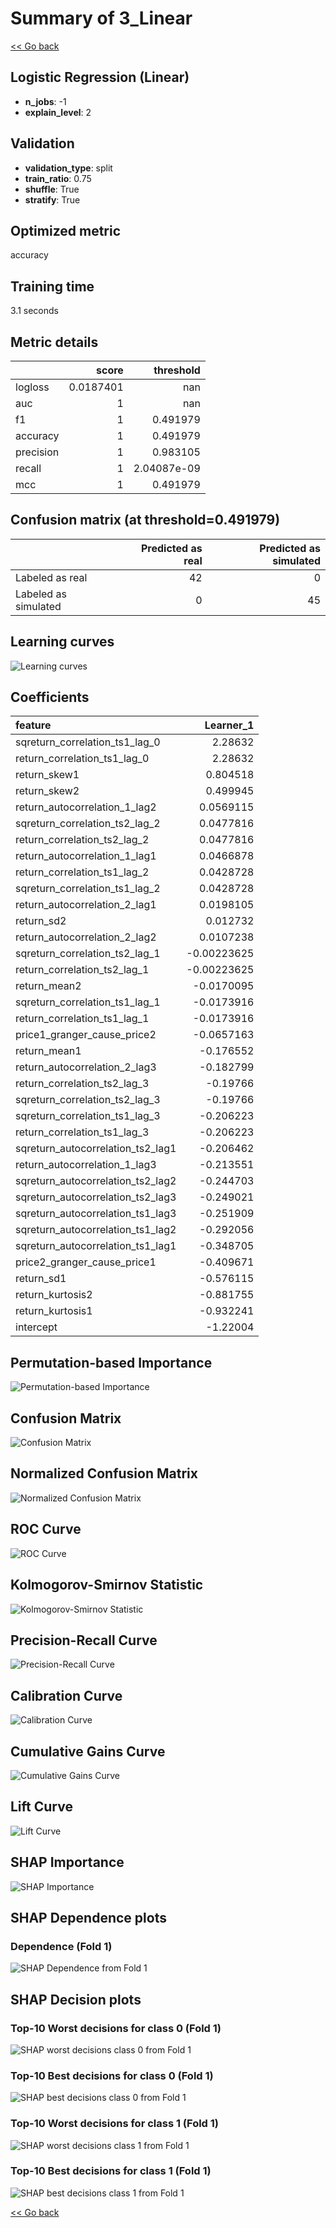 # Summary of 3_Linear

[<< Go back](../README.md)


## Logistic Regression (Linear)
- **n_jobs**: -1
- **explain_level**: 2

## Validation
 - **validation_type**: split
 - **train_ratio**: 0.75
 - **shuffle**: True
 - **stratify**: True

## Optimized metric
accuracy

## Training time

3.1 seconds

## Metric details
|           |     score |     threshold |
|:----------|----------:|--------------:|
| logloss   | 0.0187401 | nan           |
| auc       | 1         | nan           |
| f1        | 1         |   0.491979    |
| accuracy  | 1         |   0.491979    |
| precision | 1         |   0.983105    |
| recall    | 1         |   2.04087e-09 |
| mcc       | 1         |   0.491979    |


## Confusion matrix (at threshold=0.491979)
|                      |   Predicted as real |   Predicted as simulated |
|:---------------------|--------------------:|-------------------------:|
| Labeled as real      |                  42 |                        0 |
| Labeled as simulated |                   0 |                       45 |

## Learning curves
![Learning curves](learning_curves.png)

## Coefficients
| feature                           |   Learner_1 |
|:----------------------------------|------------:|
| sqreturn_correlation_ts1_lag_0    |  2.28632    |
| return_correlation_ts1_lag_0      |  2.28632    |
| return_skew1                      |  0.804518   |
| return_skew2                      |  0.499945   |
| return_autocorrelation_1_lag2     |  0.0569115  |
| sqreturn_correlation_ts2_lag_2    |  0.0477816  |
| return_correlation_ts2_lag_2      |  0.0477816  |
| return_autocorrelation_1_lag1     |  0.0466878  |
| return_correlation_ts1_lag_2      |  0.0428728  |
| sqreturn_correlation_ts1_lag_2    |  0.0428728  |
| return_autocorrelation_2_lag1     |  0.0198105  |
| return_sd2                        |  0.012732   |
| return_autocorrelation_2_lag2     |  0.0107238  |
| sqreturn_correlation_ts2_lag_1    | -0.00223625 |
| return_correlation_ts2_lag_1      | -0.00223625 |
| return_mean2                      | -0.0170095  |
| sqreturn_correlation_ts1_lag_1    | -0.0173916  |
| return_correlation_ts1_lag_1      | -0.0173916  |
| price1_granger_cause_price2       | -0.0657163  |
| return_mean1                      | -0.176552   |
| return_autocorrelation_2_lag3     | -0.182799   |
| return_correlation_ts2_lag_3      | -0.19766    |
| sqreturn_correlation_ts2_lag_3    | -0.19766    |
| sqreturn_correlation_ts1_lag_3    | -0.206223   |
| return_correlation_ts1_lag_3      | -0.206223   |
| sqreturn_autocorrelation_ts2_lag1 | -0.206462   |
| return_autocorrelation_1_lag3     | -0.213551   |
| sqreturn_autocorrelation_ts2_lag2 | -0.244703   |
| sqreturn_autocorrelation_ts2_lag3 | -0.249021   |
| sqreturn_autocorrelation_ts1_lag3 | -0.251909   |
| sqreturn_autocorrelation_ts1_lag2 | -0.292056   |
| sqreturn_autocorrelation_ts1_lag1 | -0.348705   |
| price2_granger_cause_price1       | -0.409671   |
| return_sd1                        | -0.576115   |
| return_kurtosis2                  | -0.881755   |
| return_kurtosis1                  | -0.932241   |
| intercept                         | -1.22004    |


## Permutation-based Importance
![Permutation-based Importance](permutation_importance.png)
## Confusion Matrix

![Confusion Matrix](confusion_matrix.png)


## Normalized Confusion Matrix

![Normalized Confusion Matrix](confusion_matrix_normalized.png)


## ROC Curve

![ROC Curve](roc_curve.png)


## Kolmogorov-Smirnov Statistic

![Kolmogorov-Smirnov Statistic](ks_statistic.png)


## Precision-Recall Curve

![Precision-Recall Curve](precision_recall_curve.png)


## Calibration Curve

![Calibration Curve](calibration_curve_curve.png)


## Cumulative Gains Curve

![Cumulative Gains Curve](cumulative_gains_curve.png)


## Lift Curve

![Lift Curve](lift_curve.png)



## SHAP Importance
![SHAP Importance](shap_importance.png)

## SHAP Dependence plots

### Dependence (Fold 1)
![SHAP Dependence from Fold 1](learner_fold_0_shap_dependence.png)

## SHAP Decision plots

### Top-10 Worst decisions for class 0 (Fold 1)
![SHAP worst decisions class 0 from Fold 1](learner_fold_0_shap_class_0_worst_decisions.png)
### Top-10 Best decisions for class 0 (Fold 1)
![SHAP best decisions class 0 from Fold 1](learner_fold_0_shap_class_0_best_decisions.png)
### Top-10 Worst decisions for class 1 (Fold 1)
![SHAP worst decisions class 1 from Fold 1](learner_fold_0_shap_class_1_worst_decisions.png)
### Top-10 Best decisions for class 1 (Fold 1)
![SHAP best decisions class 1 from Fold 1](learner_fold_0_shap_class_1_best_decisions.png)

[<< Go back](../README.md)
